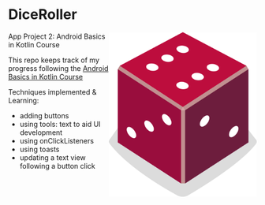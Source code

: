 # DiceRoller

<img align="right" src="https://github.com/emwalks/DiceRoller/blob/main/app/src/main/res/drawable/dice_6.png" alt="appPreview" width="300"/>

App Project 2: Android Basics in Kotlin Course

This repo keeps track of my progress following the [Android Basics in Kotlin Course](https://developer.android.com/courses/android-basics-kotlin/course)

Techniques implemented & Learning:
- adding buttons
- using tools: text to aid UI development
- using onClickListeners
- using toasts
- updating a text view following a button click


